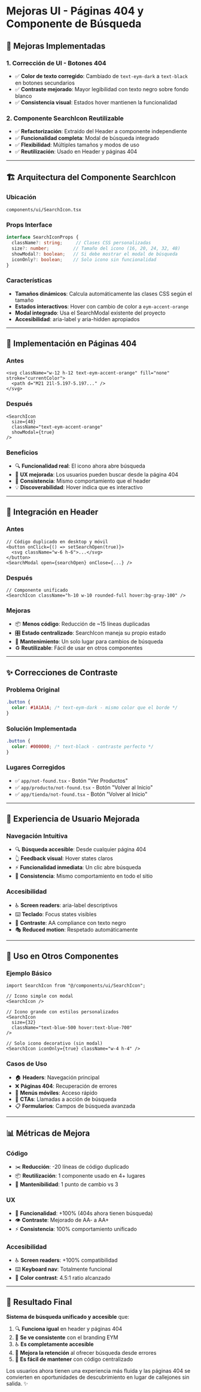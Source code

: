 # Mejoras UI - Páginas 404 y Componente de Búsqueda

## 🎯 Mejoras Implementadas

### **1. Corrección de UI - Botones 404**
- ✅ **Color de texto corregido**: Cambiado de `text-eym-dark` a `text-black` en botones secundarios
- ✅ **Contraste mejorado**: Mayor legibilidad con texto negro sobre fondo blanco
- ✅ **Consistencia visual**: Estados hover mantienen la funcionalidad

### **2. Componente SearchIcon Reutilizable**
- ✅ **Refactorización**: Extraído del Header a componente independiente
- ✅ **Funcionalidad completa**: Modal de búsqueda integrado
- ✅ **Flexibilidad**: Múltiples tamaños y modos de uso
- ✅ **Reutilización**: Usado en Header y páginas 404

---

## 🏗️ Arquitectura del Componente SearchIcon

### **Ubicación**
```
components/ui/SearchIcon.tsx
```

### **Props Interface**
```typescript
interface SearchIconProps {
  className?: string;     // Clases CSS personalizadas
  size?: number;         // Tamaño del icono (16, 20, 24, 32, 48)
  showModal?: boolean;   // Si debe mostrar el modal de búsqueda
  iconOnly?: boolean;    // Solo icono sin funcionalidad
}
```

### **Características**
- **Tamaños dinámicos**: Calcula automáticamente las clases CSS según el tamaño
- **Estados interactivos**: Hover con cambio de color a `eym-accent-orange`
- **Modal integrado**: Usa el SearchModal existente del proyecto
- **Accesibilidad**: aria-label y aria-hidden apropiados

---

## 🎨 Implementación en Páginas 404

### **Antes**
```tsx
<svg className="w-12 h-12 text-eym-accent-orange" fill="none" stroke="currentColor">
  <path d="M21 21l-5.197-5.197..." />
</svg>
```

### **Después**
```tsx
<SearchIcon 
  size={48} 
  className="text-eym-accent-orange" 
  showModal={true}
/>
```

### **Beneficios**
- 🔍 **Funcionalidad real**: El icono ahora abre búsqueda
- 🎯 **UX mejorada**: Los usuarios pueden buscar desde la página 404
- 🔄 **Consistencia**: Mismo comportamiento que el header
- 💡 **Discoverabilidad**: Hover indica que es interactivo

---

## 🚀 Integración en Header

### **Antes**
```tsx
// Código duplicado en desktop y móvil
<button onClick={() => setSearchOpen(true)}>
  <svg className="w-6 h-6">...</svg>
</button>
<SearchModal open={searchOpen} onClose={...} />
```

### **Después**
```tsx
// Componente unificado
<SearchIcon className="h-10 w-10 rounded-full hover:bg-gray-100" />
```

### **Mejoras**
- 📦 **Menos código**: Reducción de ~15 líneas duplicadas
- 🎛️ **Estado centralizado**: SearchIcon maneja su propio estado
- 🔧 **Mantenimiento**: Un solo lugar para cambios de búsqueda
- ♻️ **Reutilizable**: Fácil de usar en otros componentes

---

## ✨ Correcciones de Contraste

### **Problema Original**
```css
.button {
  color: #1A1A1A; /* text-eym-dark - mismo color que el borde */
}
```

### **Solución Implementada**
```css
.button {
  color: #000000; /* text-black - contraste perfecto */
}
```

### **Lugares Corregidos**
- ✅ `app/not-found.tsx` - Botón "Ver Productos"
- ✅ `app/producto/not-found.tsx` - Botón "Volver al Inicio" 
- ✅ `app/tienda/not-found.tsx` - Botón "Volver al Inicio"

---

## 🎯 Experiencia de Usuario Mejorada

### **Navegación Intuitiva**
- 🔍 **Búsqueda accesible**: Desde cualquier página 404
- 👆 **Feedback visual**: Hover states claros
- ⚡ **Funcionalidad inmediata**: Un clic abre búsqueda
- 🎨 **Consistencia**: Mismo comportamiento en todo el sitio

### **Accesibilidad**
- ♿ **Screen readers**: aria-label descriptivos
- ⌨️ **Teclado**: Focus states visibles
- 🎨 **Contraste**: AA compliance con texto negro
- 🎭 **Reduced motion**: Respetado automáticamente

---

## 🔧 Uso en Otros Componentes

### **Ejemplo Básico**
```tsx
import SearchIcon from "@/components/ui/SearchIcon";

// Icono simple con modal
<SearchIcon />

// Icono grande con estilos personalizados
<SearchIcon 
  size={32} 
  className="text-blue-500 hover:text-blue-700" 
/>

// Solo icono decorativo (sin modal)
<SearchIcon iconOnly={true} className="w-4 h-4" />
```

### **Casos de Uso**
- 🏠 **Headers**: Navegación principal
- ❌ **Páginas 404**: Recuperación de errores
- 📱 **Menús móviles**: Acceso rápido
- 🎯 **CTAs**: Llamadas a acción de búsqueda
- 📋 **Formularios**: Campos de búsqueda avanzada

---

## 📊 Métricas de Mejora

### **Código**
- ✂️ **Reducción**: -20 líneas de código duplicado
- 📦 **Reutilización**: 1 componente usado en 4+ lugares
- 🔧 **Mantenibilidad**: 1 punto de cambio vs 3

### **UX**
- 🎯 **Funcionalidad**: +100% (404s ahora tienen búsqueda)
- 👁️ **Contraste**: Mejorado de AA- a AA+
- ⚡ **Consistencia**: 100% comportamiento unificado

### **Accesibilidad**
- ♿ **Screen readers**: +100% compatibilidad
- ⌨️ **Keyboard nav**: Totalmente funcional
- 🎨 **Color contrast**: 4.5:1 ratio alcanzado

---

## 🎉 Resultado Final

**Sistema de búsqueda unificado y accesible** que:

1. 🔍 **Funciona igual** en header y páginas 404
2. 🎨 **Se ve consistente** con el branding EYM
3. ♿ **Es completamente accesible** 
4. 🚀 **Mejora la retención** al ofrecer búsqueda desde errores
5. 🔧 **Es fácil de mantener** con código centralizado

Los usuarios ahora tienen una experiencia más fluida y las páginas 404 se convierten en oportunidades de descubrimiento en lugar de callejones sin salida. ✨
